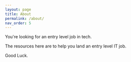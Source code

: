 ```yaml
---
layout: page
title: About
permalink: /about/
nav_order: 5
---
```

You're looking for an entry level job in tech.

The resources here are to help you land an entry level IT job.

Good Luck.